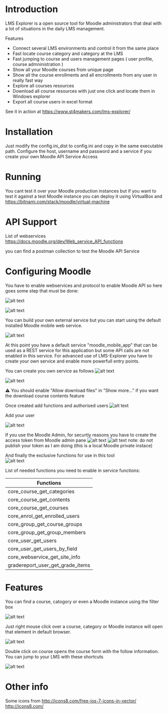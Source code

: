 # Introduction

LMS Explorer is a open source tool for Moodle administrators that deal with a lot of situations in the daily LMS management.

Features

* Connect several LMS environments and control it from the same place
* Fast locate course category and category at the LMS
* Fast jumping to course and users management pages ( user profile, course admninistration )
* Show all your Moodle courses from unique page
* Show all the course enrollments and all encrollments from any user in really fast way
* Explore all courses resources
* Download all course resources with just one click and locate them in Windows explorer
* Export all course users in excel format

See it in action at https://www.st4makers.com/lms-explorer/

# Installation

Just modify the config.ini_dist to config.ini and copy in the same executable path. Configure the host, username and password and a service if you create your own Moodle API Service Access

# Running

You cant test it over your Moodle production instances but if you want to test it against a test Moodle instance you can deploy it using VirtualBox and https://bitnami.com/stack/moodle/virtual-machine

# API Support

List of webservices https://docs.moodle.org/dev/Web_service_API_functions

you can find a postman collection to test the Moodle API Service

# Configuring Moodle

You have to enable webservices and protocol to enable Moodle API so here goes some step that must be done:

![alt text](https://raw.githubusercontent.com/ildemartinez/LMS-Explorer/main/docs/screenshots/enable_webservices.jpg)

![alt text](https://raw.githubusercontent.com/ildemartinez/LMS-Explorer/main/docs/screenshots/enable_protocols.jpg)

You can build your own external service but you can start using the default installed Moodle mobile web service.

![alt text](https://raw.githubusercontent.com/ildemartinez/LMS-Explorer/main/docs/screenshots/enable_moodle_mobile_app.jpg)

At this point you have a default service "moodle_mobile_app" that can be used as a REST service for this application but some API calls are not enabled in this service. For advanced use of LMS-Explorer you have to create your own service and enable more powerfull entry points.

You can create you own service as follows
![alt text](https://raw.githubusercontent.com/ildemartinez/LMS-Explorer/main/docs/screenshots/add_new_external_service.JPG)

![alt text](https://raw.githubusercontent.com/ildemartinez/LMS-Explorer/main/docs/screenshots/create_external-service.JPG)

:warning: You should enable "Allow download files" in "Show more..." if you want the download course contents feature

Once created add functions and authorised users
![alt text](https://raw.githubusercontent.com/ildemartinez/LMS-Explorer/main/docs/screenshots/configure-external-service.JPG)

Add your user

![alt text](https://raw.githubusercontent.com/ildemartinez/LMS-Explorer/main/docs/screenshots/add_user.JPG)

If you use the Moodle Admin, for securtiy reasons you have to create the access token from Moodle admin pane
![alt text](https://raw.githubusercontent.com/ildemartinez/LMS-Explorer/main/docs/screenshots/create_admin_token.JPG)
![alt text](https://raw.githubusercontent.com/ildemartinez/LMS-Explorer/main/docs/screenshots/admin_token_created.JPG)
note: do not publish your token as I am doing (this is a local Moodle private instace)

And finally the exclusive functions for use in this tool<br />
![alt text](https://raw.githubusercontent.com/ildemartinez/LMS-Explorer/main/docs/screenshots/add_functions_to_service.JPG)

List of needed functions you need to enable in service functions:

| Functions                           | 
| ---------------------------------- | 
| core_course_get_categories |
| core_course_get_contents |
| core_course_get_courses |
| core_enrol_get_enrolled_users |
| core_group_get_course_groups |
| core_group_get_group_members |
| core_user_get_users |
| core_user_get_users_by_field |
| core_webservice_get_site_info |
| gradereport_user_get_grade_items  |

# Features

You can find a course, catogory or even a Moodle instance using the filter box

![alt text](https://raw.githubusercontent.com/ildemartinez/LMS-Explorer/main/docs/screenshots/find-course-category-moodle.jpg)

Just right mouse click over a course, category or Moodle instance will open that element in default browser.

![alt text](https://raw.githubusercontent.com/ildemartinez/LMS-Explorer/main/docs/screenshots/locate_course_in_moodle.jpg)

Double click on course opens the course form with the follow information. You can jump to your LMS with these shortcuts

![alt text](https://raw.githubusercontent.com/ildemartinez/LMS-Explorer/main/docs/screenshots/course_form.jpg)

# Other info

Some icons from http://icons8.com/free-ios-7-icons-in-vector/ http://icons8.com/
